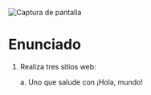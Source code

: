 ![Captura de pantalla](https://github.com/HenestrosaDev/2-daw/blob/main/Desarrollo%20web%20en%20entorno%20servidor/U7%20Aplicaciones%20web%20h%C3%ADbridas/Ejercicios/1/a/docs/screenshot.png)

# Enunciado

1. Realiza tres sitios web:

	a. Uno que salude con ¡Hola, mundo!